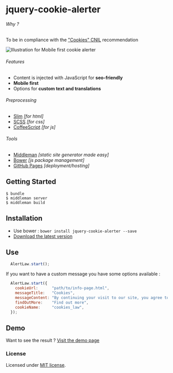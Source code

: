 # jquery-cookie-alerter

###### Why ?

To be in compliance with the ["Cookies" CNIL](http://www.cnil.fr/vos-obligations/sites-web-cookies-et-autres-traceurs/outils-et-codes-sources/la-mesure-daudience/) recommendation

![Illustration for Mobile first cookie alerter](https://raw.githubusercontent.com/siliconsalad/jquery-cookie-alerter/master/source/assets/images/mobile.png)

###### Features

- Content is injected with JavaScript for __seo-friendly__
- __Mobile first__
- Options for __custom text and translations__

###### Preprocessing
- [Slim](http://slim-lang.com) *[for html]*
- [SCSS](http://sass-lang.com) *[for css]*
- [CoffeeScript](http://coffeescript.org) *[for js]*

###### Tools
- [Middleman](http://middlemanapp.com) *[static site generator made easy]*
- [Bower](http://bower.io) *[js package management]*
- [GitHub Pages](http://pages.github.com) *[deployment/hosting]*

## Getting Started

    $ bundle
    $ middleman server
    $ middleman build

## Installation

- Use bower : `bower install jquery-cookie-alerter --save`
- [Download the latest version](https://github.com/siliconsalad/jquery-cookie-alerter/archive/master.zip)

## Use

``` javascript
  AlertLaw.start();
```

If you want to have a custom message you have some options available :

``` javascript
  AlertLaw.start({
    cookieUrl:      "path/to/info-page.html",
    messageTitle:   "Cookies",
    messageContent: "By continuing your visit to our site, you agree to (...) and make visits statistics.",
    findOutMore:    "Find out more",
    cookieName:     "cookies_law",
  });
```

## Demo

Want to see the result ? [Visit the demo page](http://siliconsalad.github.io/jquery-cookie-alerter/)

### License

Licensed under [MIT license](LICENSE).
